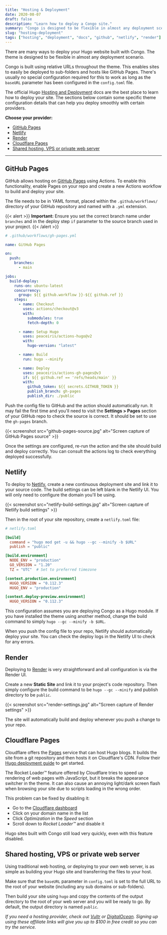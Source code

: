 ```yaml
---
title: "Hosting & Deployment"
date: 2020-08-07
draft: false
description: "Learn how to deploy a Congo site."
summary: "Congo is designed to be flexible in almost any deployment scenario. Learn more about how to deploy your project to some common hosting platforms."
slug: "hosting-deployment"
tags: ["hosting", "deployment", "docs", "github", "netlify", "render"]
---
```


There are many ways to deploy your Hugo website built with Congo. The theme is designed to be flexible in almost any deployment scenario.

Congo is built using relative URLs throughout the theme. This enables sites to easily be deployed to sub-folders and hosts like GitHub Pages. There's usually no special configuration required for this to work as long as the `baseURL` parameter has been configured in the `config.toml` file.

The official Hugo [Hosting and Deployment](https://gohugo.io/hosting-and-deployment/) docs are the best place to learn how to deploy your site. The sections below contain some specific theme configuration details that can help you deploy smoothly with certain providers.

**Choose your provider:**

- [GitHub Pages](#github-pages)
- [Netlify](#netlify)
- [Render](#render)
- [Cloudflare Pages](#cloudflare-pages)
- [Shared hosting, VPS or private web server](#shared-hosting-vps-or-private-web-server)

---

## GitHub Pages

GitHub allows hosting on [GitHub Pages](https://docs.github.com/en/pages/getting-started-with-github-pages/about-github-pages) using Actions. To enable this functionality, enable Pages on your repo and create a new Actions workflow to build and deploy your site.

The file needs to be in YAML format, placed within the `.github/workflows/` directory of your GitHub repository and named with a `.yml` extension.

{{< alert >}}
**Important:** Ensure you set the correct branch name under `branches` and in the deploy step `if` parameter to the source branch used in your project.
{{< /alert >}}

```yaml
# .github/workflows/gh-pages.yml

name: GitHub Pages

on:
  push:
    branches:
      - main

jobs:
  build-deploy:
    runs-on: ubuntu-latest
    concurrency:
      group: ${{ github.workflow }}-${{ github.ref }}
    steps:
      - name: Checkout
        uses: actions/checkout@v3
        with:
          submodules: true
          fetch-depth: 0

      - name: Setup Hugo
        uses: peaceiris/actions-hugo@v2
        with:
          hugo-version: "latest"

      - name: Build
        run: hugo --minify

      - name: Deploy
        uses: peaceiris/actions-gh-pages@v3
        if: ${{ github.ref == 'refs/heads/main' }}
        with:
          github_token: ${{ secrets.GITHUB_TOKEN }}
          publish_branch: gh-pages
          publish_dir: ./public
```

Push the config file to GitHub and the action should automatically run. It may fail the first time and you'll need to visit the **Settings > Pages** section of your GitHub repo to check the source is correct. It should be set to use the `gh-pages` branch.

{{< screenshot src="github-pages-source.jpg" alt="Screen capture of GitHub Pages source" >}}

Once the settings are configured, re-run the action and the site should build and deploy correctly. You can consult the actions log to check everything deployed successfully.

## Netlify

To deploy to [Netlify](https://www.netlify.com), create a new continuous deployment site and link it to your source code. The build settings can be left blank in the Netlify UI. You will only need to configure the domain you'll be using.

{{< screenshot src="netlify-build-settings.jpg" alt="Screen capture of Netlify build settings" >}}

Then in the root of your site repository, create a `netlify.toml` file:

```toml
# netlify.toml

[build]
  command = "hugo mod get -u && hugo --gc --minify -b $URL"
  publish = "public"

[build.environment]
  NODE_ENV = "production"
  GO_VERSION = "1.20"
  TZ = "UTC"  # Set to preferred timezone

[context.production.environment]
  HUGO_VERSION = "0.112.3"
  HUGO_ENV = "production"

[context.deploy-preview.environment]
  HUGO_VERSION = "0.112.3"
```

This configuration assumes you are deploying Congo as a Hugo module. If you have installed the theme using another method, change the build command to simply `hugo --gc --minify -b $URL`.

When you push the config file to your repo, Netlify should automatically deploy your site. You can check the deploy logs in the Netlify UI to check for any errors.

## Render

Deploying to [Render](https://render.com) is very straightforward and all configuration is via the Render UI.

Create a new **Static Site** and link it to your project's code repository. Then simply configure the build command to be `hugo --gc --minify` and publish directory to be `public`.

{{< screenshot src="render-settings.jpg" alt="Screen capture of Render settings" >}}

The site will automatically build and deploy whenever you push a change to your repo.

## Cloudflare Pages

Cloudflare offers the [Pages](https://pages.cloudflare.com/) service that can host Hugo blogs. It builds the site from a git repository and then hosts it on Cloudflare's CDN. Follow their [Hugo deployment guide](https://developers.cloudflare.com/pages/framework-guides/deploy-a-hugo-site) to get started.

The Rocket Loader™ feature offered by Cloudflare tries to speed up rendering of web pages with JavaScript, but it breaks the appearance switcher in the theme. It can also cause an annoying light/dark screen flash when browsing your site due to scripts loading in the wrong order.

This problem can be fixed by disabling it:

- Go to the [Cloudflare dashboard](https://dash.cloudflare.com)
- Click on your domain name in the list
- Click _Optimization_ in the _Speed_ section
- Scroll down to _Rocket Loader™_ and disable it

Hugo sites built with Congo still load very quickly, even with this feature disabled.

## Shared hosting, VPS or private web server

Using traditional web hosting, or deploying to your own web server, is as simple as building your Hugo site and transferring the files to your host.

Make sure that the `baseURL` parameter in `config.toml` is set to the full URL to the root of your website (including any sub domains or sub-folders).

Then build your site using `hugo` and copy the contents of the output directory to the root of your web server and you will be ready to go. By default, the output directory is named `public`.

_If you need a hosting provider, check out [Vultr](https://www.vultr.com/?ref=8957394-8H) or [DigitalOcean](https://m.do.co/c/36841235e565). Signing up using these affiliate links will give you up to $100 in free credit so you can try the service._
